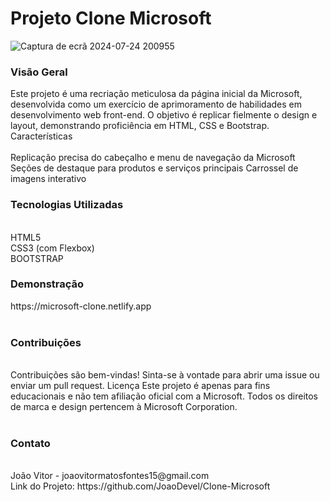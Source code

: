 <h1>Projeto Clone Microsoft</h1>

![Captura de ecrã 2024-07-24 200955](https://github.com/user-attachments/assets/e050b6d0-ae02-4cc0-a77a-87fe5ae78480)

<h3>Visão Geral</h3>
Este projeto é uma recriação meticulosa da página inicial da Microsoft, desenvolvida como um exercício de aprimoramento de habilidades em desenvolvimento web front-end. O objetivo é replicar fielmente o design e layout, demonstrando proficiência em HTML, CSS e Bootstrap.
Características
<br>
<br>
Replicação precisa do cabeçalho e menu de navegação da Microsoft
Seções de destaque para produtos e serviços principais
Carrossel de imagens interativo

<h3>Tecnologias Utilizadas</h3>
<br>
HTML5
<br>
CSS3 (com Flexbox)
<br>
BOOTSTRAP
<br>

<h3>Demonstração</h3>
https://microsoft-clone.netlify.app
<br>
<br>
<h3>Contribuições</h3>
<br>
Contribuições são bem-vindas! Sinta-se à vontade para abrir uma issue ou enviar um pull request.
Licença
Este projeto é apenas para fins educacionais e não tem afiliação oficial com a Microsoft. Todos os direitos de marca e design pertencem à Microsoft Corporation.
<br>
<br>
<h3>Contato</h3>
<br>
João Vitor - joaovitormatosfontes15@gmail.com
<br>
Link do Projeto: https://github.com/JoaoDevel/Clone-Microsoft
